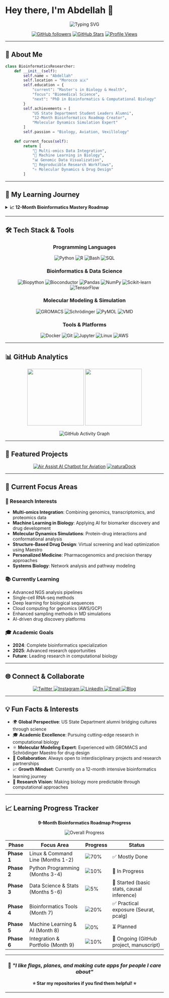 # Hey there, I'm Abdellah 👋

<div align="center">
  
  ![Typing SVG](https://readme-typing-svg.herokuapp.com/?font=Fira+Code&size=30&pause=1000&color=58A6FF&center=true&vCenter=true&random=false&width=1000&lines=Biomedical+Scientist+%7C+Bioinformatics+Enthusiast;Master%27s+in+Biology+%26+Health+%7C+Morocco;US+State+Dept+Alumni+%7C+Scholar;Transforming+Biology+with+Data+Science)
  
  [![GitHub followers](https://img.shields.io/github/followers/cartesianpixels?style=for-the-badge&color=0891b2&labelColor=1c1917)](https://github.com/cartesianpixels)
  [![GitHub Stars](https://img.shields.io/github/stars/cartesianpixels?style=for-the-badge&color=0891b2&labelColor=1c1917)](https://github.com/cartesianpixels)
  [![Profile Views](https://komarev.com/ghpvc/?username=cartesianpixels&style=for-the-badge&color=58A6FF&labelColor=1c1917)](https://github.com/cartesianpixels)
  
</div>

---

## 🧬 About Me

```python
class BioinformaticsResearcher:
    def __init__(self):
        self.name = "Abdellah"
        self.location = "Morocco 🇲🇦"
        self.education = {
            "current": "Master's in Biology & Health",
            "focus": "Biomedical Science",
            "next": "PhD in Bioinformatics & Computational Biology"
        }
        self.achievements = [
            "US State Department Student Leaders Alumni",
            "12-Month Bioinformatics Roadmap Creator",
            "Molecular Dynamics Simulation Expert"
        ]
        self.passion = "Biology, Aviation, Vexillology"
    
    def current_focus(self):
        return [
            "🧪 Multi-omics Data Integration",
            "🤖 Machine Learning in Biology",
            "📊 Genomic Data Visualization",
            "🔬 Reproducible Research Workflows",
            "⚛️ Molecular Dynamics & Drug Design"
        ]
```

---

## 🚀 My Learning Journey

<details>
<summary><b>📈 12-Month Bioinformatics Mastery Roadmap</b></summary>

### 🎯 **Current Phase: Data Science Basics**

```mermaid
gantt
    title My Bioinformatics Learning Timeline
    dateFormat  YYYY-MM-DD
    section Foundation
    Linux & Command Line     :done, phase1, 2024-01-01, 2021-01-03
    Python Programming       :done, phase2, 2024-02-01, 2024-11-28
    Data Science Basics      :active, phase3, 2024-03-01, 2024-03-31
    section Core Skills
    Genomics & NGS          :phase4, 2024-04-01, 2024-06-30
    Advanced Analysis       :phase5, 2024-07-01, 2024-09-30
    section Specialization
    ML & Systems Biology    :phase6, 2024-10-01, 2024-12-31
```

**Completed Milestones:**
- 🔄 Linux/Bash scripting proficiency
- 🔄 Python for bioinformatics foundation
- 🔄 Data science with NumPy/Pandas/R
- ⏳ NGS analysis pipeline development

</details>

---

## 🛠️ Tech Stack & Tools

<div align="center">

### **Programming Languages**
![Python](https://img.shields.io/badge/Python-3776AB?style=for-the-badge&logo=python&logoColor=white)
![R](https://img.shields.io/badge/R-276DC3?style=for-the-badge&logo=r&logoColor=white)
![Bash](https://img.shields.io/badge/Bash-4EAA25?style=for-the-badge&logo=gnu-bash&logoColor=white)
![SQL](https://img.shields.io/badge/SQL-4479A1?style=for-the-badge&logo=mysql&logoColor=white)

### **Bioinformatics & Data Science**
![Biopython](https://img.shields.io/badge/Biopython-FF6B6B?style=for-the-badge)
![Bioconductor](https://img.shields.io/badge/Bioconductor-4ECDC4?style=for-the-badge)
![Pandas](https://img.shields.io/badge/Pandas-150458?style=for-the-badge&logo=pandas&logoColor=white)
![NumPy](https://img.shields.io/badge/NumPy-013243?style=for-the-badge&logo=numpy&logoColor=white)
![Scikit-learn](https://img.shields.io/badge/scikit--learn-F7931E?style=for-the-badge&logo=scikit-learn&logoColor=white)
![TensorFlow](https://img.shields.io/badge/TensorFlow-FF6F00?style=for-the-badge&logo=tensorflow&logoColor=white)

### **Molecular Modeling & Simulation**
![GROMACS](https://img.shields.io/badge/GROMACS-00599C?style=for-the-badge)
![Schrödinger](https://img.shields.io/badge/Schrödinger_Maestro-FF6B35?style=for-the-badge)
![PyMOL](https://img.shields.io/badge/PyMOL-276DC3?style=for-the-badge)
![VMD](https://img.shields.io/badge/VMD-4B0082?style=for-the-badge)

### **Tools & Platforms**
![Docker](https://img.shields.io/badge/Docker-2496ED?style=for-the-badge&logo=docker&logoColor=white)
![Git](https://img.shields.io/badge/Git-F05032?style=for-the-badge&logo=git&logoColor=white)
![Jupyter](https://img.shields.io/badge/Jupyter-F37626?style=for-the-badge&logo=jupyter&logoColor=white)
![Linux](https://img.shields.io/badge/Linux-FCC624?style=for-the-badge&logo=linux&logoColor=black)
![AWS](https://img.shields.io/badge/AWS-232F3E?style=for-the-badge&logo=amazon-aws&logoColor=white)

</div>

---

## 📊 GitHub Analytics

<div align="center">
  
<img height="180em" src="https://github-readme-stats.vercel.app/api?username=cartesianpixels&show_icons=true&theme=github_dark&hide_border=true&count_private=true"/>
<img height="180em" src="https://github-readme-stats.vercel.app/api/top-langs/?username=cartesianpixels&layout=compact&theme=github_dark&hide_border=true"/>

</div>

<div align="center">
  
![GitHub Activity Graph](https://github-readme-activity-graph.vercel.app/graph?username=cartesianpixels&theme=github-compact&hide_border=true&area=true&custom_title=Contribution%20Graph)

</div>

---

## 🔬 Featured Projects

<div align="center">

[![Air Assist AI Chatbot for Aviation](https://github-readme-stats.vercel.app/api/pin/?username=cartesianpixels&repo=airassist&theme=github_dark&hide_border=true)](https://github.com/cartesianpixels/airassist)
[![naturaDock](https://github-readme-stats.vercel.app/api/pin/?username=cartesianpixels&repo=naturaDock&theme=github_dark&hide_border=true)](https://github.com/cartesianpixels/naturaDock)


</div>

---

## 🎯 Current Focus Areas

### **🧬 Research Interests**
- **Multi-omics Integration**: Combining genomics, transcriptomics, and proteomics data
- **Machine Learning in Biology**: Applying AI for biomarker discovery and drug development  
- **Molecular Dynamics Simulations**: Protein-drug interactions and conformational analysis
- **Structure-Based Drug Design**: Virtual screening and lead optimization using Maestro
- **Personalized Medicine**: Pharmacogenomics and precision therapy approaches
- **Systems Biology**: Network analysis and pathway modeling

### **📚 Currently Learning**
- Advanced NGS analysis pipelines
- Single-cell RNA-seq methods
- Deep learning for biological sequences  
- Cloud computing for genomics (AWS/GCP)
- Enhanced sampling methods in MD simulations
- AI-driven drug discovery platforms

### **🎓 Academic Goals**
- **2024**: Complete bioinformatics specialization
- **2025**: Advanced research opportunities
- **Future**: Leading research in computational biology

---

## 🌐 Connect & Collaborate

<div align="center">
  
  <a href="https://X.com/flagflieger">
    <img src="https://img.shields.io/badge/Twitter-1DA1F2?style=for-the-badge&logo=twitter&logoColor=white" alt="Twitter"/>
  </a>
  <a href="https://instagram.com/flagflieger">
    <img src="https://img.shields.io/badge/Instagram-E4405F?style=for-the-badge&logo=instagram&logoColor=white" alt="Instagram"/>
  </a>
  <a href="https://linkedin.com/in/abdellahchaaibi">
    <img src="https://img.shields.io/badge/LinkedIn-0077B5?style=for-the-badge&logo=linkedin&logoColor=white" alt="LinkedIn"/>
  </a>
  <a href="mailto:helix2algorithm@gmail.com">
    <img src="https://img.shields.io/badge/Email-D14836?style=for-the-badge&logo=gmail&logoColor=white" alt="Email"/>
  </a>
  <a href="https://cartesianpixels.substack.com/">
    <img src="https://img.shields.io/badge/Blog-Coming_Soon-FF6B6B?style=for-the-badge&logo=hashnode&logoColor=white" alt="Blog"/>
  </a>
  
</div>

---

## 💡 Fun Facts & Interests

- 🌍 **Global Perspective**: US State Department alumni bridging cultures through science
- 🎓 **Academic Excellence**: Pursuing cutting-edge research in computational biology
- ⚛️ **Molecular Modeling Expert**: Experienced with GROMACS and Schrödinger Maestro for drug design
- 🤝 **Collaboration**: Always open to interdisciplinary projects and research partnerships
- 📈 **Growth Mindset**: Currently on a 12-month intensive bioinformatics learning journey
- 🔬 **Research Vision**: Making biology more predictable through computational approaches

---

## 📈 Learning Progress Tracker

<div align="center">

**9-Month Bioinformatics Roadmap Progress**

![Overall Progress](https://img.shields.io/badge/Overall%20Progress-15%25-FFB000?style=for-the-badge&labelColor=1c1917)

| Phase | Focus Area | Progress | Status |
|-------|------------|----------|---------|
| **Phase 1** | Linux & Command Line (Months 1-2) | ![70%](https://img.shields.io/badge/70%25-FFB000?style=flat-square&logo=&logoColor=white) | ✅ Mostly Done |
| **Phase 2** | Python Programming (Months 3-4) | ![10%](https://img.shields.io/badge/10%25-FF8800?style=flat-square&logo=&logoColor=white) | 🔄 In Progress |
| **Phase 3** | Data Science & Stats (Months 5-6) | ![5%](https://img.shields.io/badge/5%25-FF8800?style=flat-square&logo=&logoColor=white) | 🔄 Started (basic stats, causal inference) |
| **Phase 4** | Bioinformatics Tools (Month 7) | ![20%](https://img.shields.io/badge/20%25-FFB000?style=flat-square&logo=&logoColor=white) | ✅ Practical exposure (Seurat, pcalg) |
| **Phase 5** | Machine Learning & AI (Month 8) | ![0%](https://img.shields.io/badge/0%25-FF4444?style=flat-square&logo=&logoColor=white) | ⏳ Planned |
| **Phase 6** | Integration & Portfolio (Month 9) | ![10%](https://img.shields.io/badge/10%25-FF8800?style=flat-square&logo=&logoColor=white) | 🔄 Ongoing (GitHub project, manuscript) |


</div>

---

<div align="center">
  
### 🚀 *"I like flags, planes, and making cute apps for people I care about"*

**⭐ Star my repositories if you find them helpful! ⭐**

</div>

---
